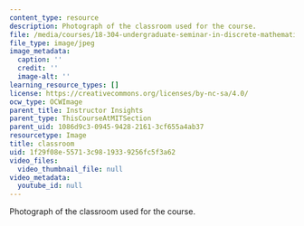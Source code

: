 ```yaml
---
content_type: resource
description: Photograph of the classroom used for the course.
file: /media/courses/18-304-undergraduate-seminar-in-discrete-mathematics-spring-2015/1f29f08e55713c9819339256fc5f3a62_E17-128.jpg
file_type: image/jpeg
image_metadata:
  caption: ''
  credit: ''
  image-alt: ''
learning_resource_types: []
license: https://creativecommons.org/licenses/by-nc-sa/4.0/
ocw_type: OCWImage
parent_title: Instructor Insights
parent_type: ThisCourseAtMITSection
parent_uid: 1086d9c3-0945-9428-2161-3cf655a4ab37
resourcetype: Image
title: classroom
uid: 1f29f08e-5571-3c98-1933-9256fc5f3a62
video_files:
  video_thumbnail_file: null
video_metadata:
  youtube_id: null
---
```

Photograph of the classroom used for the course.